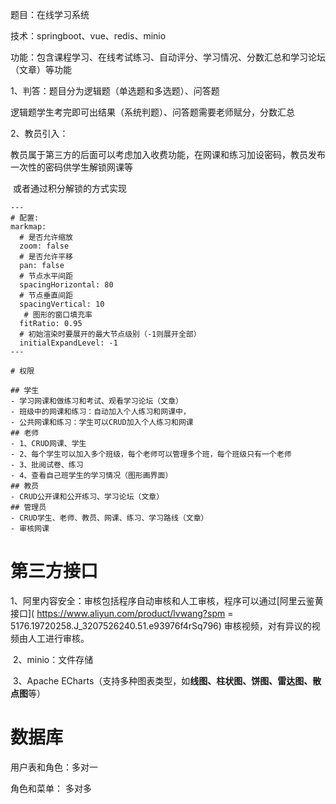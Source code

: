 题目：在线学习系统

技术：springboot、vue、redis、minio

功能：包含课程学习、在线考试练习、自动评分、学习情况、分数汇总和学习论坛（文章）等功能

1、判答：题目分为逻辑题（单选题和多选题）、问答题

​	逻辑题学生考完即可出结果（系统判题）、问答题需要老师赋分，分数汇总

2、教员引入：

​	教员属于第三方的后面可以考虑加入收费功能，在网课和练习加设密码，教员发布一次性的密码供学生解锁网课等

​	或者通过积分解锁的方式实现

```markmap
---
# 配置:
markmap:
  # 是否允许缩放
  zoom: false
  # 是否允许平移
  pan: false
  # 节点水平间距
  spacingHorizontal: 80
  # 节点垂直间距
  spacingVertical: 10
   # 图形的窗口填充率
  fitRatio: 0.95
  # 初始渲染时要展开的最大节点级别（-1则展开全部）
  initialExpandLevel: -1
---

# 权限

## 学生
- 学习网课和做练习和考试、观看学习论坛（文章）
- 班级中的网课和练习：自动加入个人练习和网课中，
- 公共网课和练习：学生可以CRUD加入个人练习和网课
## 老师
- 1、CRUD网课、学生
- 2、每个学生可以加入多个班级，每个老师可以管理多个班，每个班级只有一个老师
- 3、批阅试卷、练习
- 4、查看自己班学生的学习情况（图形画界面）
## 教员
- CRUD公开课和公开练习、学习论坛（文章）
## 管理员
- CRUD学生、老师、教员、网课、练习、学习路线（文章）
- 审核网课
```



# 第三方接口



​	1、阿里内容安全：审核包括程序自动审核和人工审核，程序可以通过[阿里云鉴黄接口]( https://www.aliyun.com/product/lvwang?spm = 5176.19720258.J_3207526240.51.e93976f4rSq796) 审核视频，对有异议的视频由人工进行审核。

​	2、minio：文件存储

​    3、Apache ECharts（支持多种图表类型，如**线图、柱状图、饼图、雷达图、散点图**等）







# 数据库

用户表和角色：多对一

角色和菜单： 多对多


